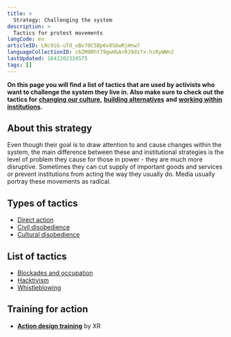 ```yaml
---
title: >
  Strategy: Challenging the system
description: >
  Tactics for protest movements
langCode: en
articleID: LNc9iG-uTd_vBv70CSBp6v8S6wRjHnw7
languageCollectionID: c6ZM8Rht79gwHGArRJ9dz7x-hzRyWWn2
lastUpdated: 1643202334575
tags: []
---
```


**On this page you will find a list of tactics that are used by activists who want to challenge the system they live in. Also make sure to check out the tactics for** [**changing our culture**](/tactics/cultural)**,** [**building alternatives**](/tactics/alternative-building) **and** [**working within institutions**](/tactics/institutional)**.**

## **About this strategy**

Even though their goal is to draw attention to and cause changes within the system, the main difference between these and institutional strategies is the level of problem they cause for those in power - they are much more disruptive. Sometimes they can cut supply of important goods and services or prevent institutions from acting the way they usually do. Media usually portray these movements as radical.

## Types of tactics

-   [Direct action](/tactics/direct-action)
-   [Civil disobedience](/tactics/civil-disobedience)
-   [Cultural disobedience](/tactics/cultural-disobedience)

## List of tactics

-   [Blockades and occupation](/tactics/occupation)
-   [Hacktivism](/tactics/hacktivism)
-   [Whistleblowing](/tactics/whistleblowing)

## Training for action

-   [**Action design training**](https://docs.google.com/document/d/1-PQSP0v9CW5UuwWLixuDt2_Qd6kCaAm6aGavCB8-MS8/edit#heading=h.a254z9n7w3ld) by XR